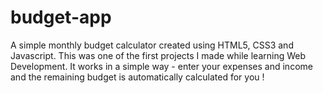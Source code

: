 # budget-app

A simple monthly budget calculator created using HTML5, CSS3 and Javascript. This was one of the first projects I made while learning Web Development. It works in a simple way - enter your expenses and income and the remaining budget is automatically calculated for you !
